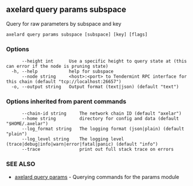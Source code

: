 ## axelard query params subspace

Query for raw parameters by subspace and key

```
axelard query params subspace [subspace] [key] [flags]
```

### Options

```
      --height int      Use a specific height to query state at (this can error if the node is pruning state)
  -h, --help            help for subspace
      --node string     <host>:<port> to Tendermint RPC interface for this chain (default "tcp://localhost:26657")
  -o, --output string   Output format (text|json) (default "text")
```

### Options inherited from parent commands

```
      --chain-id string     The network chain ID (default "axelar")
      --home string         directory for config and data (default "$HOME/.axelar")
      --log_format string   The logging format (json|plain) (default "plain")
      --log_level string    The logging level (trace|debug|info|warn|error|fatal|panic) (default "info")
      --trace               print out full stack trace on errors
```

### SEE ALSO

* [axelard query params](axelard_query_params.md)	 - Querying commands for the params module

